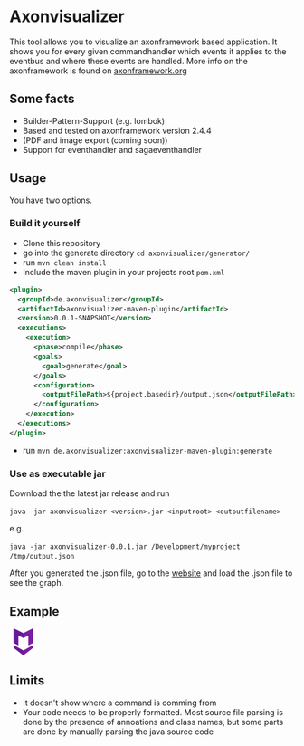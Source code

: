 # Axonvisualizer

This tool allows you to visualize an axonframework based application.
It shows you for every given commandhandler which events it applies to the eventbus and where these events are handled.
More info on the axonframework is found on [axonframework.org](http://axonframework.org/)

## Some facts
* Builder-Pattern-Support (e.g. lombok)
* Based and tested on axonframework version 2.4.4
* (PDF and image export (coming soon))
* Support for eventhandler and sagaeventhandler

## Usage

You have two options.

### Build it yourself

* Clone this repository
* go into the generate directory `cd axonvisualizer/generator/`
* run `mvn clean install`
* Include the maven plugin in your projects root `pom.xml`
```xml
<plugin>
  <groupId>de.axonvisualizer</groupId>
  <artifactId>axonvisualizer-maven-plugin</artifactId>
  <version>0.0.1-SNAPSHOT</version>
  <executions>
    <execution>
      <phase>compile</phase>
      <goals>
        <goal>generate</goal>
      </goals>
      <configuration>
        <outputFilePath>${project.basedir}/output.json</outputFilePath>
      </configuration>
    </execution>
  </executions>
</plugin>
```

* run `mvn de.axonvisualizer:axonvisualizer-maven-plugin:generate`

### Use as executable jar

Download the the latest jar release and run

`java -jar axonvisualizer-<version>.jar <inputroot> <outputfilename>`

e.g.

`java -jar axonvisualizer-0.0.1.jar /Development/myproject /tmp/output.json`

After you generated the .json file, go to the [website](https://herumgeisterer.github.io/axonvisualizer/) and load the .json file to see the graph.


## Example

![example image][example]


## Limits

* It doesn't show where a command is comming from
* Your code needs to be properly formatted. Most source file parsing is done by the presence of annoations and class names, but some parts are done by manually parsing the java source code


[example]: https://github.com/adam-p/markdown-here/raw/master/src/common/images/icon48.png "Example image"
